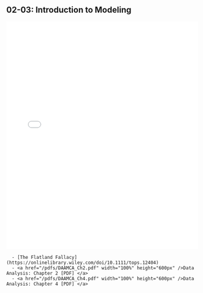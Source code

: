 ## 02-03: Introduction to Modeling

<embed src="/03_models.pdf" width="100%" height="600px" />

```{topic} Readings
  - [The Flatland Fallacy](https://onlinelibrary.wiley.com/doi/10.1111/tops.12404)
  - <a href="/pdfs/DAAMCA_Ch2.pdf" width="100%" height="600px" />Data Analysis: Chapter 2 [PDF] </a>  
  - <a href="/pdfs/DAAMCA_Ch4.pdf" width="100%" height="600px" />Data Analysis: Chapter 4 [PDF] </a>  
```
